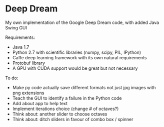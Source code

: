 # Deep Dream
My own implementation of the Google Deep Dream code, with added Java Swing GUI

Requirements:
* Java 1.7
* Python 2.7 with scientific libraries (numpy, scipy, PIL, IPython)
* Caffe deep learning framework with its own natural requirements 
* Protobuf library
* A GPU with CUDA support would be great but not necessary

To do:
* Make py code actually save different formats not just jpg images with png extensions
* Teach the GUI to identify a failure in the Python code
* Add about app to help text
* Implement iterations choice (change # of octaves?)
* Think about: another slider to choose octaves
* Think about: ditch sliders in favour of combo box / spinner
